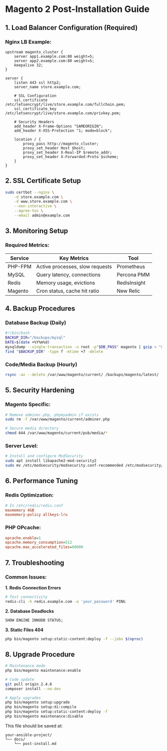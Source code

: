 # Magento 2 Post-Installation Guide

## 1. Load Balancer Configuration (Required)

### Nginx LB Example:
```nginx
upstream magento_cluster {
    server app1.example.com:80 weight=5;
    server app2.example.com:80 weight=5;
    keepalive 32;
}

server {
    listen 443 ssl http2;
    server_name store.example.com;
    
    # SSL Configuration
    ssl_certificate /etc/letsencrypt/live/store.example.com/fullchain.pem;
    ssl_certificate_key /etc/letsencrypt/live/store.example.com/privkey.pem;
    
    # Security Headers
    add_header X-Frame-Options "SAMEORIGIN";
    add_header X-XSS-Protection "1; mode=block";
    
    location / {
        proxy_pass http://magento_cluster;
        proxy_set_header Host $host;
        proxy_set_header X-Real-IP $remote_addr;
        proxy_set_header X-Forwarded-Proto $scheme;
    }
}
```

## 2. SSL Certificate Setup
```bash
sudo certbot --nginx \
    -d store.example.com \
    -d www.store.example.com \
    --non-interactive \
    --agree-tos \
    --email admin@example.com
```

## 3. Monitoring Setup

### Required Metrics:
| Service       | Key Metrics                          | Tool          |
|---------------|--------------------------------------|---------------|
| PHP-FPM       | Active processes, slow requests     | Prometheus    |
| MySQL         | Query latency, connections          | Percona PMM   |
| Redis         | Memory usage, evictions             | RedisInsight  |
| Magento       | Cron status, cache hit ratio        | New Relic     |

## 4. Backup Procedures

### Database Backup (Daily)
```bash
#!/bin/bash
BACKUP_DIR="/backups/mysql"
DATE=$(date +%Y%m%d)
mysqldump --single-transaction -u root -p"$DB_PASS" magento | gzip > "$BACKUP_DIR/magento-db-$DATE.sql.gz"
find "$BACKUP_DIR" -type f -mtime +7 -delete
```

### Code/Media Backup (Hourly)
```bash
rsync -az --delete /var/www/magento/current/ /backups/magento/latest/
```

## 5. Security Hardening

### Magento Specific:
```bash
# Remove adminer.php, phpmyadmin if exists
sudo rm -f /var/www/magento/current/adminer.php

# Secure media directory
chmod 644 /var/www/magento/current/pub/media/*
```

### Server Level:
```bash
# Install and configure ModSecurity
sudo apt install libapache2-mod-security2
sudo mv /etc/modsecurity/modsecurity.conf-recommended /etc/modsecurity/modsecurity.conf
```

## 6. Performance Tuning

### Redis Optimization:
```ini
# In /etc/redis/redis.conf
maxmemory 4GB
maxmemory-policy allkeys-lru
```

### PHP OPcache:
```ini
opcache.enable=1
opcache.memory_consumption=512
opcache.max_accelerated_files=60000
```

## 7. Troubleshooting

### Common Issues:

**1. Redis Connection Errors**
```bash
# Test connectivity
redis-cli -h redis.example.com -a 'your_password' PING
```

**2. Database Deadlocks**
```sql
SHOW ENGINE INNODB STATUS;
```

**3. Static Files 404**
```bash
php bin/magento setup:static-content:deploy -f --jobs $(nproc)
```

## 8. Upgrade Procedure

```bash
# Maintenance mode
php bin/magento maintenance:enable

# Code update
git pull origin 2.4.6
composer install --no-dev

# Apply upgrades
php bin/magento setup:upgrade
php bin/magento setup:di:compile
php bin/magento setup:static-content:deploy -f
php bin/magento maintenance:disable
```

This file should be saved at:
```
your-ansible-project/
└── docs/
    └── post-install.md
```